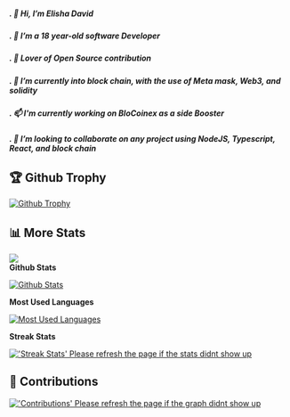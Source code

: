 ##### . 👋 Hi, I’m Elisha David
##### . 👀 I’m a 18 year-old software Developer
##### . 👀 Lover of Open Source contribution
##### . 🌱 I’m currently into block chain, with the use of Meta mask, Web3, and solidity
##### . 📫 I'm currently working on BloCoinex as a side Booster
##### . 💞️ I’m looking to collaborate on any project using NodeJS, Typescript, React, and block chain
## 🏆 Github Trophy
  
<a href="https://Elishaokon13.github.io">
<img alt="Github Trophy" src="https://github-profile-trophy.vercel.app/?username=Elishaokon13&theme=gruvbox">
</a>

## 📊 More Stats
  ![](https://komarev.com/ghpvc/?username=Elishaokon13&color=green) <br />
**Github Stats**
  
  <a href="https://Elishaokon13.github.io">
  <img alt="Github Stats" src="https://github-readme-stats.vercel.app/api/?username=Elishaokon13&count_private=true&theme=tokyonight&showicons=true">
</a>  
  
 **Most Used Languages**
  
 <a href="https://Elishaokon13.github.io">
<img alt="Most Used Languages" src="https://github-readme-stats.vercel.app/api/top-langs/?username=Elishaokon13&langs_count=5&theme=tokyonight">
</a>

**Streak Stats**

<a href="https://Elishaokon13.github.io">
<img alt="'Streak Stats' Please refresh the page if the stats didnt show up" src="https://github-readme-streak-stats.herokuapp.com/?user=Elishaokon13&theme=dark">
</a>



## 📜 Contributions
  
<a href="https://Elishaokon13.github.io">
<img alt="'Contributions' Please refresh the page if the graph didnt show up" src="https://activity-graph.herokuapp.com/graph?username=Elishaokon13&theme=dracula">
</a>
</p>
